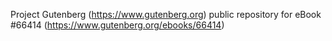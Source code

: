 Project Gutenberg (https://www.gutenberg.org) public repository for
eBook #66414 (https://www.gutenberg.org/ebooks/66414)
